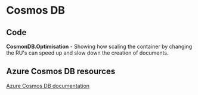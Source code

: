 # Cosmos DB

## Code
**CosmonDB.Optimisation** - Showing how scaling the container by changing the RU's can speed up and slow down the creation of documents.

## Azure Cosmos DB resources
[Azure Cosmos DB documentation](https://docs.microsoft.com/en-us/azure/cosmos-db/)
